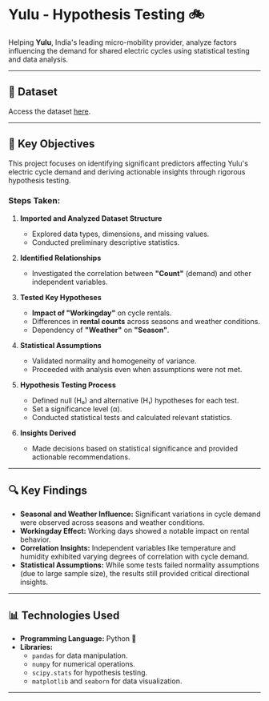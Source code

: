 # **Yulu - Hypothesis Testing** 🚲  
Helping **Yulu**, India's leading micro-mobility provider, analyze factors influencing the demand for shared electric cycles using statistical testing and data analysis.

---

## **📁 Dataset**  
Access the dataset [here](https://drive.google.com/file/d/1VHaryJdgXdb88lMUCYTm-_FfvGqp0SPM/view?usp=drive_link).  

---

## **🎯 Key Objectives**  
This project focuses on identifying significant predictors affecting Yulu's electric cycle demand and deriving actionable insights through rigorous hypothesis testing.  

### **Steps Taken:**  
1. **Imported and Analyzed Dataset Structure**  
   - Explored data types, dimensions, and missing values.
   - Conducted preliminary descriptive statistics.  

2. **Identified Relationships**  
   - Investigated the correlation between **"Count"** (demand) and other independent variables.  

3. **Tested Key Hypotheses**  
   - **Impact of "Workingday"** on cycle rentals.  
   - Differences in **rental counts** across seasons and weather conditions.  
   - Dependency of **"Weather"** on **"Season"**.  

4. **Statistical Assumptions**  
   - Validated normality and homogeneity of variance.  
   - Proceeded with analysis even when assumptions were not met.  

5. **Hypothesis Testing Process**  
   - Defined null (H₀) and alternative (H₁) hypotheses for each test.  
   - Set a significance level (α).  
   - Conducted statistical tests and calculated relevant statistics.  

6. **Insights Derived**  
   - Made decisions based on statistical significance and provided actionable recommendations.  

---

## **🔍 Key Findings**  
- **Seasonal and Weather Influence:** Significant variations in cycle demand were observed across seasons and weather conditions.  
- **Workingday Effect:** Working days showed a notable impact on rental behavior.  
- **Correlation Insights:** Independent variables like temperature and humidity exhibited varying degrees of correlation with cycle demand.  
- **Statistical Assumptions:** While some tests failed normality assumptions (due to large sample size), the results still provided critical directional insights.  

---

## **📊 Technologies Used**  
- **Programming Language:** Python 🐍  
- **Libraries:**  
  - `pandas` for data manipulation.  
  - `numpy` for numerical operations.  
  - `scipy.stats` for hypothesis testing.  
  - `matplotlib` and `seaborn` for data visualization.  

---


